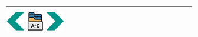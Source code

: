 
---
<!-- Navigator -->
<div>
<a href="Lecture-11.3.Networking.md">
    <img width=50 src="../sources/left-arrow.svg" >
</a>
<a href="README.md">
    <img width=50 src="../sources/index.svg" >
</a>
<a href="Lecture-12.2.PublicAPI.md">
    <img  width=50 src="../sources/right-arrow.svg">
    </a>
</div>
<!-- Navigator -->